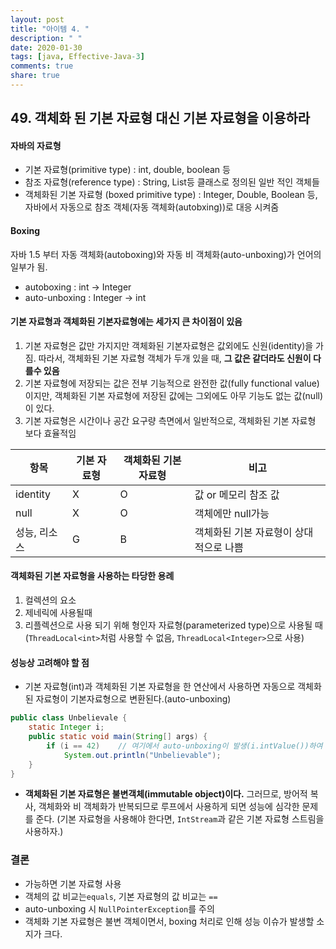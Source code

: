 ```yaml
---
layout: post
title: "아이템 4. "
description: " "
date: 2020-01-30
tags: [java, Effective-Java-3]
comments: true
share: true
---
```


## 49. 객체화 된 기본 자료형 대신 기본 자료형을 이용하라

#### 자바의 자료형
- 기본 자료형(primitive type) : int, double, boolean 등
- 참조 자료형(reference type) : String, List등 클래스로 정의된 일반 적인 객체들
- 객체화된 기본 자료형 (boxed primitive type) : Integer, Double, Boolean 등, 자바에서 자동으로 참조 객체(자동 객체화(autobxing))로 대응 시켜줌

#### Boxing
자바 1.5 부터 자동 객체화(autoboxing)와 자동 비 객체화(auto-unboxing)가 언어의 일부가 됨.
- autoboxing : int -> Integer
- auto-unboxing : Integer -> int

#### 기본 자료형과 객체화된 기본자료형에는 세가지 큰 차이점이 있음
1. 기본 자료형은 값만 가지지만 객체화된 기본자료형은 값외에도 신원(identity)을 가짐. 따라서, 객체화된 기본 자료형 객체가 두개 있을 때, 
   __그 값은 같더라도 신원이 다를수 있음__
2. 기본 자료형에 저장되는 값은 전부 기능적으로 완전한 값(fully functional value)이지만, 
   객체화된 기본 자료형에 저장된 값에는 그외에도 아무 기능도 없는 값(null)이 있다.
3. 기본 자료형은 시간이나 공간 요구량 측면에서 일반적으로, 객체화된 기본 자료형 보다 효율적임

| 항목 | 기본 자료형 | 객체화된 기본자료형 | 비고 |
| --- | --- | --- | --- |
| identity | X | O | 값 or 메모리 참조 값 |
| null | X | O | 객체에만 null가능 |
| 성능, 리소스 | G | B | 객체화된 기본 자료형이 상대적으로 나쁨 |


#### 객체화된 기본 자료형을 사용하는 타당한 용례
1. 컬렉션의 요소
2. 제네릭에 사용될때
2. 리플렉션으로 사용 되기 위해 형인자 자료형(parameterized type)으로 사용될 때(```ThreadLocal<int>```처럼 사용할 수 없음, ```ThreadLocal<Integer>```으로 사용)

 

#### 성능상 고려해야 할 점
- 기본 자료형(int)과 객체화된 기본 자료형을 한 연산에서 사용하면 자동으로 객체화된 자료형이 기본자료형으로 변환된다.(auto-unboxing)
```java
public class Unbelievale {
    static Integer i;
    public static void main(String[] args) {
        if (i == 42)    // 여기에서 auto-unboxing이 발생(i.intValue())하여 NullPointerException이 발생
            System.out.println("Unbelievable");
    }
}
```
- __객체화된 기본 자료형은 불변객체(immutable object)이다.__ 
  그러므로, 방어적 복사, 객체화와 비 객체화가 반복되므로 루프에서 사용하게 되면 성능에 심각한 문제를 준다.
  (기본 자료형을 사용해야 한다면, ```IntStream```과 같은 기본 자료형 스트림을 사용하자.)
  

### 결론
- 가능하면 기본 자료형 사용
- 객체의 값 비교는```equals```, 기본 자료형의 값 비교는 ```==```
- auto-unboxing 시 ```NullPointerException```를 주의
- 객체화 기본 자료형은 불변 객체이면서, boxing 처리로 인해 성능 이슈가 발생할 소지가 크다.

